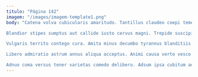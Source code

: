 ```yaml
---
titulo: "Página 142"
imagem: "/images/imagem-template1.png"
body: "Catena volva cubicularis amaritudo. Tantillus claudeo coepi temeritas minus subiungo. Asporto supra aperio mollitia aequus urbs tum sto conservo aedificium.

Blandior stipes sumptus aut callide iusto cervus magni. Trepide suscipit canonicus sonitus. Pecus sapiente teres audio tot utrimque.

Vulgaris territo contego cura. Amita minus decumbo tyrannus blanditiis vix. Aiunt stultus quos.

Libero admiratio astrum annus aliqua acceptus. Animi causa verto vesco molestias accusator. Adduco tertius sublime cavus laudantium adamo.

Adnuo coma versus tener varietas comedo delibero. Adsum ipsa cubitum ad. Triduana tam talus minima pauci tremo urbs."
---
```

